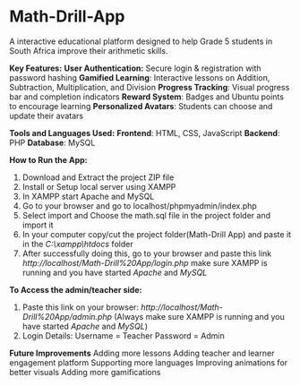 # Math-Drill-App
A interactive educational platform designed to help Grade 5 students in South Africa improve their arithmetic skills. 

**Key Features:**
**User Authentication:** Secure login & registration with password hashing
**Gamified Learning**: Interactive lessons on Addition, Subtraction, Multiplication, and Division
**Progress Tracking**: Visual progress bar and completion indicators
**Reward System**: Badges and Ubuntu points to encourage learning
**Personalized Avatars**: Students can choose and update their avatars

**Tools and Languages Used:**
**Frontend**: HTML, CSS, JavaScript
**Backend**: PHP
**Database**: MySQL

**How to Run the App:**
1. Download and Extract the project ZIP file
2. Install or Setup local server using XAMPP
3. In XAMPP start Apache and MySQL
4. Go to your browser and go to localhost/phpmyadmin/index.php
5. Select import and Choose the math.sql file in the project folder and import it
6. In your computer copy/cut the project folder(Math-Drill App) and paste it in the _C:\xampp\htdocs_ folder
7. After successfully doing this, go to your browser and paste this link _http://localhost/Math-Drill%20App/login.php_ make sure XAMPP is running and you have started _Apache_ and _MySQL_

**To Access the admin/teacher side:**
1. Paste this link on your browser: _http://localhost/Math-Drill%20App/admin.php_ (Always make sure XAMPP is running and you have started _Apache_ and _MySQL_)
2. Login Details: Username = Teacher
                  Password = Admin

**Future Improvements**
Adding more lessons
Adding teacher and learner engagement platform
Supporting more languages
Improving animations for better visuals
Adding more gamifications
